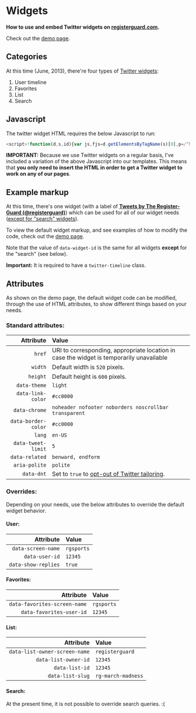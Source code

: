 # Widgets

**How to use and embed Twitter widgets on [registerguard.com](http://registerguard.com).**

Check out the [demo page](http://newsroom.registerguard.com/twitter/widgets/).

## Categories

At this time (June, 2013), there're four types of [Twitter widgets](https://dev.twitter.com/docs/embedded-timelines):

1. User timeline
1. Favorites
1. List
1. Search

## Javascript

The twitter widget HTML requires the below Javascript to run:

```js
<script>!function(d,s,id){var js,fjs=d.getElementsByTagName(s)[0],p=/^http:/.test(d.location)?'http':'https';if(!d.getElementById(id)){js=d.createElement(s);js.id=id;js.src=p+"://platform.twitter.com/widgets.js";fjs.parentNode.insertBefore(js,fjs);}}(document,"script","twitter-wjs");</script>
```

**IMPORTANT:** Because we use Twitter widgets on a regular basis, I've included a variation of the above Javascript into our templates. This means that **you only need to insert the HTML in order to get a Twitter widget to work on any of our pages**.

## Example markup

At this time, there's one widget (with a label of **[Tweets by The Register-Guard (@registerguard)](https://twitter.com/settings/widgets)**) which can be used for all of our widget needs ([except for "search" widgets](https://github.com/registerguard/registerguard.github.com/wiki/Twitter-timeline-widget-guide#search)).

To view the default widget markup, and see examples of how to modify the code, check out the [demo page](http://newsroom.registerguard.com/twitter/widgets/).

Note that the value of `data-widget-id` is the same for all widgets **except** for the "search" (see below).

**Important:** It is required to have a `twitter-timeline` class.

## Attributes

As shown on the demo page, the default widget code can be modified, through the use of HTML attributes, to show different things based on your needs.

### Standard attributes:

Attribute | Value
--: | :--
`href` | URI to corresponding, appropriate location in case the widget is temporarily unavailable
`width` | Default width is `520` pixels.
`height` | Default height is `600` pixels.
`data-theme` | `light`
`data-link-color` | `#cc0000`
`data-chrome` | `noheader nofooter noborders noscrollbar transparent`
`data-border-color` | `#cc0000`
`lang` | `en-US`
`data-tweet-limit` | `5`
`data-related` | `benward, endform`
`aria-polite` | `polite`
`data-dnt` | Set to `true` to [opt-out of Twitter tailoring](https://support.twitter.com/articles/20169421).

### Overrides:

Depending on your needs, use the below attributes to override the default widget behavior.

#### User:

Attribute | Value
--: | :--
`data-screen-name` | `rgsports`
`data-user-id` | `12345`
`data-show-replies` | `true`

#### Favorites:

Attribute | Value
--: | :--
`data-favorites-screen-name` | `rgsports`
`data-favorites-user-id` | `12345`

#### List:

Attribute | Value
--: | :--
`data-list-owner-screen-name` | `registerguard`
`data-list-owner-id` | `12345`
`data-list-id` | `12345`
`data-list-slug` | `rg-march-madness`

#### Search:

At the present time, it is not possible to override search queries. :(
